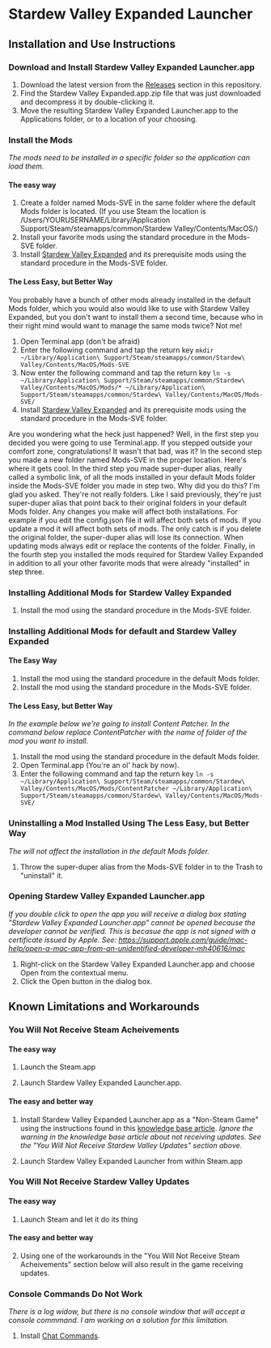 # Stardew Valley Expanded Launcher

## Installation and Use Instructions

### Download and Install Stardew Valley Expanded Launcher.app

1. Download the latest version from the [Releases](https://github.com/fahlman/SVELauncher/releases) section in this repository.
2. Find the Stardew Valley Expanded.app.zip file that was just downloaded and decompress it by double-clicking it.
3. Move the resulting Stardew Valley Expanded Launcher.app to the Applications folder, or to a location of your choosing.

### Install the Mods

*The mods need to be installed in a specific folder so the application can load them.*

#### The easy way

1. Create a folder named Mods-SVE in the same folder where the default Mods folder is located.
(If you use Steam the location is /Users/YOURUSERNAME/Library/Application Support/Steam/steamapps/common/Stardew Valley/Contents/MacOS/)
2. Install your favorite mods using the standard procedure in the Mods-SVE folder.
3. Install [Stardew Valley Expanded](https://www.nexusmods.com/stardewvalley/mods/3753) and its prerequisite mods using the standard procedure in the Mods-SVE folder.

#### The Less Easy, but Better Way

You probably have a bunch of other mods already installed in the default Mods folder, which you would also would like to use with Stardew Valley Expanded, but you don't want to install them a second time, because who in their right mind would want to manage the same mods twice? Not me!

1. Open Terminal.app (don't be afraid)
2. Enter the following command and tap the return key
`mkdir ~/Library/Application\ Support/Steam/steamapps/common/Stardew\ Valley/Contents/MacOS/Mods-SVE`
3. Now enter the following command and tap the return key
`ln -s ~/Library/Application\ Support/Steam/steamapps/common/Stardew\ Valley/Contents/MacOS/Mods/* ~/Library/Application\ Support/Steam/steamapps/common/Stardew\ Valley/Contents/MacOS/Mods-SVE/`
4. Install [Stardew Valley Expanded](https://www.nexusmods.com/stardewvalley/mods/3753) and its prerequisite mods using the standard procedure in the Mods-SVE folder.

Are you wondering what the heck just happened? Well, in the first step you decided you were going to use Terminal.app. If you stepped outside your comfort zone, congratulations! It wasn't that bad, was it? In the second step you made a new folder named Mods-SVE in the proper location. Here's where it gets cool. In the third step you made super-duper alias, really called a symbolic link, of all the mods installed in your default Mods folder inside the Mods-SVE folder you made in step two. Why did you do this? I'm glad you asked. They're not really folders. Like I said previously, they're just super-duper alias that point back to their original folders in your default Mods folder. Any changes you make will affect both installations. For example if you edit the config.json file it will affect both sets of mods. If you update a mod it will affect both sets of mods. The only catch is if you delete the original folder, the super-duper alias will lose its connection. When updating mods always edit or replace the contents of the folder. Finally, in the fourth step you installed the mods required for Stardew Valley Expanded in addition to all your other favorite mods that were already "installed" in step three.

### Installing Additional Mods for Stardew Valley Expanded

1. Install the mod using the standard procedure in the Mods-SVE folder.

### Installing Additional Mods for default and Stardew Valley Expanded

#### The Easy Way

1. Install the mod using the standard procedure in the default Mods folder.
2. Install the mod using the standard procedure in the Mods-SVE folder.

#### The Less Easy, but Better Way

*In the example below we're going to install Content Patcher. In the command below replace ContentPatcher with the name of folder of the mod you want to install.*

1. Install the mod using the standard procedure in the default Mods folder.
2. Open Terminal.app (You're an ol' hack by now).
3. Enter the following command and tap the return key
`ln -s ~/Library/Application\ Support/Steam/steamapps/common/Stardew\ Valley/Contents/MacOS/Mods/ContentPatcher ~/Library/Application\ Support/Steam/steamapps/common/Stardew\ Valley/Contents/MacOS/Mods-SVE/`

### Uninstalling a Mod Installed Using The Less Easy, but Better Way

*The will not affect the installation in the default Mods folder.*

1. Throw the super-duper alias from the Mods-SVE folder in to the Trash to "uninstall" it.

### Opening Stardew Valley Expanded Launcher.app

*If you double click to open the app you will receive a dialog box stating "Stardew Valley Expanded Launcher.app" cannot be opened because the developer cannot be verified. This is becasue the app is not signed with a certificate issued by Apple. See: https://support.apple.com/guide/mac-help/open-a-mac-app-from-an-unidentified-developer-mh40616/mac*

1. Right-click on the Stardew Valley Expanded Launcher.app and choose Open from the contextual menu.
2. Click the Open button in the dialog box.

## Known Limitations and Workarounds

### You Will Not Receive Steam Acheivements

#### The easy way

1. Launch the Steam.app

2. Launch Stardew Valley Expanded Launcher.app.

#### The easy and better way

1. Install Stardew Valley Expanded Launcher.app as a "Non-Steam Game" using the instructions found in this [knowledge base article](https://support.steampowered.com/kb_article.php?ref=2219-YDJV-5557). *Ignore the warning in the knowledge base article about not receiving updates. See the "You Will Not Receive Stardew Valley Updates" section above.*

2. Launch Stardew Valley Expanded Launcher from within Steam.app

### You Will Not Receive Stardew Valley Updates

#### The easy way

1. Launch Steam and let it do its thing

#### The easy and better way

2. Using one of the workarounds in the "You Will Not Receive Steam Acheivements" section below will also result in the game receiving updates.

### Console Commands Do Not Work

*There is a log widow, but there is no console window that will accept a console commmand. I am working on a solution for this limitation.*

1. Install [Chat Commands](https://www.nexusmods.com/stardewvalley/mods/2092).
